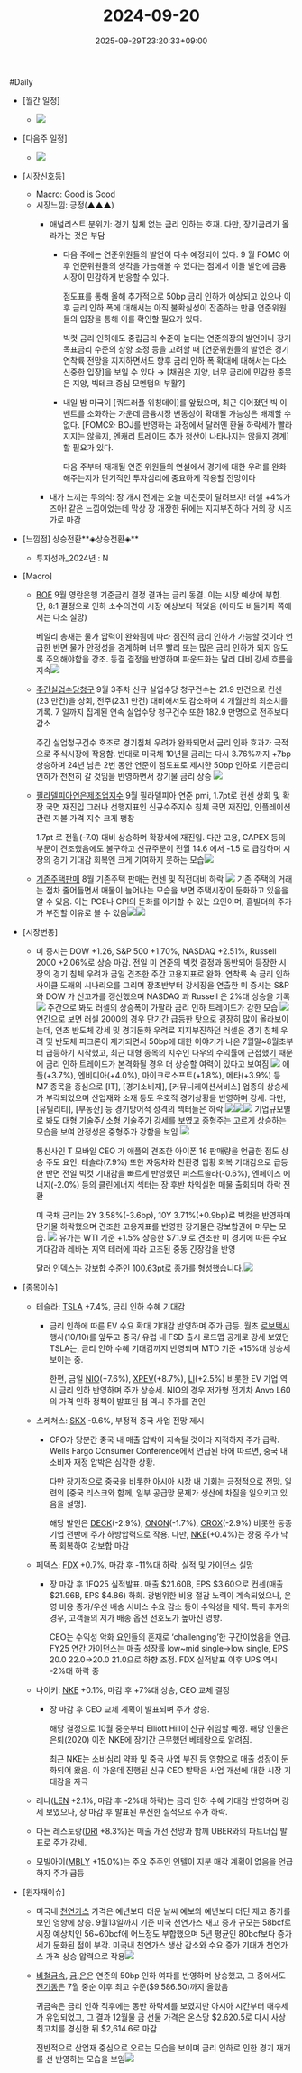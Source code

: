 ﻿---
title: "2024-09-20"
date: 2025-09-29T23:20:33+09:00
lastmod: 2025-10-02T20:04:54+09:00
type: docs
sidebar:
  open: true
weight: 15
---
<div style="display:none">
  <meta property="article:published_time" content="2025-09-29T14:20:33Z" />
  <meta property="article:modified_time" content="2025-10-02T11:04:54Z" />
</div>
#Daily 

- [월간 일정]
	- ![](Pasted%20image%2020240913105517.png)

- [다음주 일정]
	- ![](Pasted%20image%2020240920092135.png)

- [시장신호등]
	- Macro: Good is Good
	- 시장느낌: 긍정(▲▲▲)
		- 애널리스트 분위기: 경기 침체 없는 금리 인하는 호재. 다만, 장기금리가 올라가는 것은 부담
		  
			- 다음 주에는 연준위원들의 발언이 다수 예정되어 있다. 9 월 FOMC 이후 연준위원들의 생각을 가늠해볼 수 있다는 점에서 이들 발언에 금융시장이 민감하게 반응할 수 있다. 
			  
			  점도표를 통해 올해 추가적으로 50bp 금리 인하가 예상되고 있으나 이후 금리 인하 폭에 대해서는 아직 불확실성이 잔존하는 만큼 연준위원들의 입장을 통해 이를 확인할 필요가 있다. 
			  
			  빅컷 금리 인하에도 중립금리 수준이 높다는 연준의장의 발언이나 장기목표금리 수준의 상향 조정 등을 고려할 때 [연준위원들의 발언은 경기 연착륙 전망을 지지하면서도 향후 금리 인하 폭 확대에 대해서는 다소 신중한 입장]을 보일 수 있다
			  → [채권은 지양, 너무 금리에 민감한 종목은 지양, 빅테크 중심 모멘텀의 부활?]
			 - 내일 밤 미국이 [쿼드러플 위칭데이]를 앞뒀으며, 최근 이어졌던 빅 이벤트를 소화하는 가운데 금융시장 변동성이 확대될 가능성은 배제할 수 없다. [FOMC와 BOJ를 반영하는 과정에서 달러엔 환율 하락세가 빨라지지는 않을지, 엔캐리 트레이드 추가 청산이 나타나지는 않을지 경계]할 필요가 있다. 
			   
			   다음 주부터 재개될 연준 위원들의 연설에서 경기에 대한 우려를 완화해주는지가 단기적인 투자심리에 중요하게 작용할 전망이다
			   
		- 내가 느끼는 무의식: 장 개시 전에는 오늘 미친듯이 달려보자! 러셀 +4%가즈아! 같은 느낌이었는데 막상 장 개장한 뒤에는 지지부진하다 거의 장 시초가로 마감

- [느낌점] 상승전환**◈상승전환◈**
	- 투자성과_2024년 : N

- [Macro]
	- [BOE](/industry-study/boe/) 9월 영란은행 기준금리 결정 결과는 금리 동결. 이는 시장 예상에 부합. 단, 8:1 결정으로 인하 소수의견이 시장 예상보다 적었음 (아마도 비둘기파 쪽에서는 다소 실망)
	  
	  베일리 총재는 물가 압력이 완화됨에 따라 점진적 금리 인하가 가능할 것이라 언급한 반면 물가 안정성을 경계하며 너무 빨리 또는 많은 금리 인하가 되지 않도록 주의해야함을 강조. 동결 결정을 반영하며 파운드화는 달러 대비 강세 흐름을 지속![](Pasted%20image%2020240919213459.png)
	- [주간실업수당청구](/industry-study/주간실업수당청구/) 9월 3주차 신규 실업수당 청구건수는 21.9 만건으로 컨센(23 만건)을 상회, 전주(23.1 만건) 대비해서도 감소하며 4 개월만의 최소치를 기록. 7 일까지 집계된 연속 실업수당 청구건수 또한 182.9 만명으로 전주보다 감소
		
		주간 실업청구건수 호조로 경기침체 우려가 완화되면서 금리 인하 효과가 극적으로 주식시장에 작용함. 반대로 미국채 10년물 금리는 다시 3.76%까지 +7bp 상승하며 24년 남은 2번 동안 연준이 점도표로 제시한 50bp 인하로 기준금리 인하가 천천히 갈 것임을 반영하면서 장기물 금리 상승 ![](Pasted%20image%2020240919213540.png)
	- [필라델피아연은제조업지수](/industry-study/필라델피아연은제조업지수/) 9월 필라델피아 연준 pmi, 1.7pt로 컨센 상회 및 확장 국면 재진입 그러나 선행지표인 신규수주지수 침체 국면 재진입, 인플레이션 관련 지불 가격 지수 크게 팽창
	  
	  1.7pt 로 전월(-7.0) 대비 상승하며 확장세에 재진입. 다만 고용, CAPEX 등의 부문이 견조했음에도 불구하고 신규주문이 전월 14.6 에서 -1.5 로 급감하며 시장의 경기 기대감 회복엔 크게 기여하지 못하는 모습![](Pasted%20image%2020240919213900.png)
	- [기존주택판매](/industry-study/기존주택판매/) 8월 기존주택 판매는 컨센 및 직전대비 하락 ![](Pasted%20image%2020240920090554.png)
	  기존 주택의 거래는 점차 줄어들면서 매물이 늘어나는 모습을 보면 주택시장이 둔화하고 있음을 알 수 있음. 이는 PCE나 CPI의 둔화를 야기할 수 있는 요인이며, 홈빌더의 주가가 부진할 이유로 볼 수 있음![](Pasted%20image%2020240920090757.png)![](Pasted%20image%2020240920092405.png)

- [시장변동]
	- 미 증시는 DOW +1.26, S&P 500 +1.70%, NASDAQ +2.51%, Russell 2000 +2.06%로 상승 마감. 전일 미 연준의 빅컷 결정과 동반되어 등장한 시장의 경기 침체 우려가 금일 견조한 주간 고용지표로 완화. 연착륙 속 금리 인하 사이클 도래의 시나리오를 그리며 장초반부터 강세장을 연출한 미 증시는 S&P 와 DOW 가 신고가를 갱신했으며 NASDAQ 과 Russell 은 2%대 상승을 기록
	  ![](Pasted%20image%2020240920110438.png)
	  주간으로 봐도 러셀의 상승폭이 가팔라 금리 인하 트레이드가 강한 모습
	  ![](Pasted%20image%2020240920110512.png)
	  연간으로 보면 러셀 2000의 경우 단기간 급등한 탓으로 굉장히 많이 올라보이는데, 연초 반도체 강세 및 경기둔화 우려로 지지부진하던 러셀은 경기 침체 우려 및 반도체 피크론이 제기되면서 50bp에 대한 이야기가 나온 7월말~8월초부터 급등하기 시작했고, 최근 대형 종목의 지수인 다우의 수익률에 근접했기 때문에 금리 인하 트레이드가 본격화될 경우 더 상승할 여력이 있다고 보여짐 
	  ![](Pasted%20image%2020240920110702.png)
	  애플(+3.7%), 엔비디아(+4.0%), 마이크로소프트(+1.8%), 메타(+3.9%) 등 M7 종목을 중심으로 [IT], [경기소비재], [커뮤니케이션서비스] 업종의 상승세가 부각되었으며 산업재와 소재 등도 우호적 경기상황을 반영하며 강세. 다만, [유틸리티], [부동산] 등 경기방어적 성격의 섹터들은 하락 ![](Pasted%20image%2020240920110409.png)![](Pasted%20image%2020240920092001.png)![](Pasted%20image%2020240920092015.png)
	  기업규모별로 봐도 대형 기술주/ 소형 기술주가 강세를 보였고 중형주는 고르게 상승하는 모습을 보여 안정성은 중형주가 강함을 보임
	  ![](Pasted%20image%2020240920111027.png)
	  
	  통신사인 T 모바일 CEO 가 애플의 견조한 아이폰 16 판매량을 언급한 점도 상승 주도 요인. 테슬라(7.9%) 또한 자동차와 친환경 업황 회복 기대감으로 급등한 반면 전일 빅컷 기대감을 빠르게 반영했던 퍼스트솔라(-0.6%), 엔페이즈 에너지(-2.0%) 등의 클린에너지 섹터는 장 후반 차익실현 매물 출회되며 하락 전환
	  
	  미 국채 금리는 2Y 3.58%(-3.6bp), 10Y 3.71%(+0.9bp)로 빅컷을 반영하며 단기물 하락했으며 견조한 고용지표를 반영한 장기물은 강보합권에 머무는 모습. 
	  ![](Pasted%20image%2020240920111231.png)
	  유가는 WTI 기준 +1.5% 상승한 $71.9 로 견조한 미 경기에 따른 수요 기대감과 레바논 지역 테러에 따라 고조된 중동 긴장감을 반영
	  
	  달러 인덱스는 강보합 수준인 100.63pt로 종가를 형성했습니다.![](Pasted%20image%2020240920092436.png)

- [종목이슈]
	- 테슬라: [TSLA](/company-analysis/tsla/) +7.4%, 금리 인하 수혜 기대감
		- 금리 인하에 따른 EV 수요 확대 기대감 반영하며 주가 급등. 월초 [로보택시](/industry-study/로보택시/) 행사(10/10)를 앞두고 중국/ 유럽 내 FSD 출시 로드맵 공개로 강세 보였던 TSLA는, 금리 인하 수혜 기대감까지 반영되며 MTD 기준 +15%대 상승세 보이는 중. 
		  
		  한편, 금일 [NIO](/company-analysis/nio/)(+7.6%), [XPEV](/company-analysis/xpev/)(+8.7%), [LI](/company-analysis/li/)(+2.5%) 비롯한 EV 기업 역시 금리 인하 반영하며 주가 상승세. NIO의 경우 저가형 전기차 Anvo L60의 가격 인하 정책이 발표된 점 역시 주가를 견인
		  
	- 스케쳐스: [SKX](/company-analysis/skx/) -9.6%, 부정적 중국 사업 전망 제시
		- CFO가 당분간 중국 내 매출 압박이 지속될 것이라 지적하자 주가 급락. Wells Fargo Consumer Conference에서 언급된 바에 따르면, 중국 내 소비자 재정 압박은 심각한 상황.
		  
		  다만 장기적으로 중국을 비롯한 아시아 시장 내 기회는 긍정적으로 전망. 일련의 [중국 리스크와 함께, 일부 공급망 문제가 생산에 차질을 일으키고 있음을 설명]. 
		  
		  해당 발언은 [DECK](/company-analysis/deck/)(-2.9%), [ONON](/company-analysis/onon/)(-1.7%), [CROX](/company-analysis/crox/)(-2.9%) 비롯한 동종기업 전반에 주가 하방압력으로 작용. 다만, [NKE](/company-analysis/nke/)(+0.4%)는 장중 주가 낙폭 회복하여 강보합 마감
		  
	- 페덱스: [FDX](/company-analysis/fdx/) +0.7%, 마감 후 -11%대 하락, 실적 및 가이던스 실망
		- 장 마감 후 1FQ25 실적발표. 매출 $21.60B, EPS $3.60으로 컨센(매출 $21.96B, EPS $4.86) 하회. 광범위한 비용 절감 노력이 계속되었으나, 운영 비용 증가/우선 배송 서비스 수요 감소 등이 수익성을 제약. 특히 후자의 경우, 고객들의 저가 배송 옵션 선호도가 높아진 영향. 
		  
		  CEO는 수익성 악화 요인들의 혼재로 ‘challenging’한 구간이었음을 언급. FY25 연간 가이던스는 매출 성장률 low~mid single→low single, EPS $20.0~$22.0→$20.0~$21.0으로 하향 조정. FDX 실적발표 이후 UPS 역시 -2%대 하락 중
		  
	- 나이키: [NKE](/company-analysis/nke/) +0.1%, 마감 후 +7%대 상승, CEO 교체 결정
		- 장 마감 후 CEO 교체 계획이 발표되며 주가 상승. 
		  
		  해당 결정으로 10월 중순부터 Elliott Hill이 신규 취임할 예정. 해당 인물은 은퇴(2020) 이전 NKE에 장기간 근무했던 베테랑으로 알려짐. 
		  
		  최근 NKE는 소비심리 약화 및 중국 사업 부진 등 영향으로 매출 성장이 둔화되어 왔음. 이 가운데 진행된 신규 CEO 발탁은 사업 개선에 대한 시장 기대감을 자극
		  
	- 레나([LEN](/company-analysis/len/) +2.1%, 마감 후 -2%대 하락)는 금리 인하 수혜 기대감 반영하며 강세 보였으나, 장 마감 후 발표된 부진한 실적으로 주가 하락. 
	  
	- 다든 레스토랑([DRI](/company-analysis/dri/) +8.3%)은 매출 개선 전망과 함께 UBER와의 파트너십 발표로 주가 강세. 
	  
	- 모빌아이([MBLY](/company-analysis/mbly/) +15.0%)는 주요 주주인 인텔이 지분 매각 계획이 없음을 언급하자 주가 급등

- [원자재이슈]
	- 미국내 [천연가스](/industry-study/천연가스/) 가격은 예년보다 더운 날씨 예보와 예년보다 더딘 재고 증가를 보인 영향에 상승. 9월13일까지 기준 미국 천연가스 재고 증가 규모는 58bcf로 시장 예상치인 56~60bcf에 어느정도 부합했으며 5년 평균인 80bcf보다 증가세가 둔화된 점이 부각. 미국내 천연가스 생산 감소와 수요 증가 기대가 천연가스 가격 상승 압력으로 작용![](Pasted%20image%2020240920092612.png)
	- [비철금속](/industry-study/비철금속/), [금](/industry-study/2산업원자재-산업1비철금속-비철금속-귀금속금/),[은](/industry-study/은/)은 연준의 50bp 인하 여파를 반영하며 상승했고, 그 중에서도 [전기동](/industry-study/전기동/)은 7월 중순 이후 최고 수준($9.586.50)까지 올랐음
	  
	  귀금속은 금리 인하 직후에는 동반 하락세를 보였지만 아시아 시간부터 매수세가 유입되었고, 그 결과 12월물 금 선물 가격은 온스당 $2.620.5로 다시 사상 최고치를 경신한 뒤 $2,614.6로 마감
	  
	  전반적으로 산업재 중심으로 오르는 모습을 보이며 금리 인하로 인한 경기 재개를 선 반영하는 모습을 보임![](Pasted%20image%2020240920092812.png)
